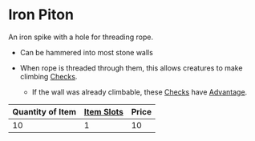 # Iron Piton

An iron spike with a hole for threading rope.
- Can be hammered into most stone walls

- When rope is threaded through them, this allows creatures to make climbing [Checks](../../../../../Game%20Procedures/Check.md).
	- If the wall was already climbable, these [Checks](../../../../../Game%20Procedures/Check.md) have [Advantage](../../../../../Game%20Procedures/Dice%20Rolls/Advantage.md).

| Quantity of Item | [Item Slots](../../../../../Player%20Characters/Derived%20Statistics/Item%20Slots.md) | Price |
| ---------------- | ------------------------------------------------------------------------------------- | ----- |
| 10               | 1                                                                                     | 10    |
